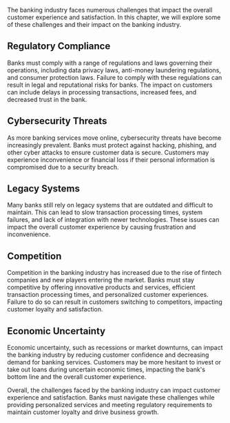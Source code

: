 
The banking industry faces numerous challenges that impact the overall customer experience and satisfaction. In this chapter, we will explore some of these challenges and their impact on the banking industry.

Regulatory Compliance
---------------------

Banks must comply with a range of regulations and laws governing their operations, including data privacy laws, anti-money laundering regulations, and consumer protection laws. Failure to comply with these regulations can result in legal and reputational risks for banks. The impact on customers can include delays in processing transactions, increased fees, and decreased trust in the bank.

Cybersecurity Threats
---------------------

As more banking services move online, cybersecurity threats have become increasingly prevalent. Banks must protect against hacking, phishing, and other cyber attacks to ensure customer data is secure. Customers may experience inconvenience or financial loss if their personal information is compromised due to a security breach.

Legacy Systems
--------------

Many banks still rely on legacy systems that are outdated and difficult to maintain. This can lead to slow transaction processing times, system failures, and lack of integration with newer technologies. These issues can impact the overall customer experience by causing frustration and inconvenience.

Competition
-----------

Competition in the banking industry has increased due to the rise of fintech companies and new players entering the market. Banks must stay competitive by offering innovative products and services, efficient transaction processing times, and personalized customer experiences. Failure to do so can result in customers switching to competitors, impacting customer loyalty and satisfaction.

Economic Uncertainty
--------------------

Economic uncertainty, such as recessions or market downturns, can impact the banking industry by reducing customer confidence and decreasing demand for banking services. Customers may be more hesitant to invest or take out loans during uncertain economic times, impacting the bank's bottom line and the overall customer experience.

Overall, the challenges faced by the banking industry can impact customer experience and satisfaction. Banks must navigate these challenges while providing personalized services and meeting regulatory requirements to maintain customer loyalty and drive business growth.

